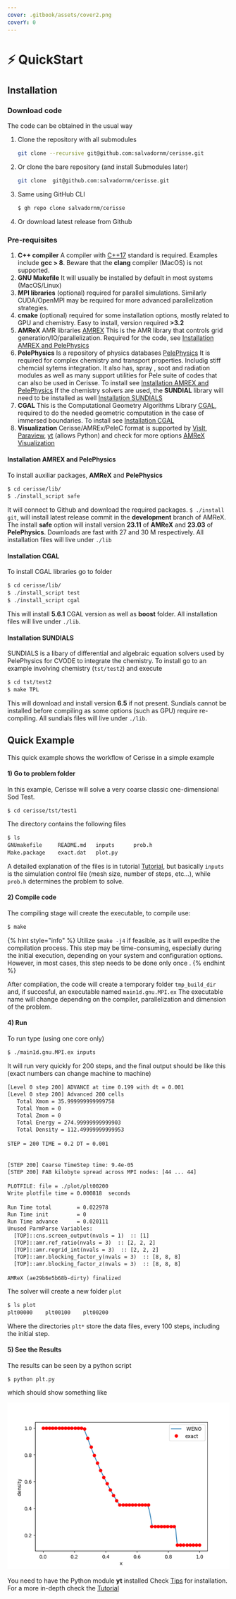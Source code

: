 ```yaml
---
cover: .gitbook/assets/cover2.png
coverY: 0
---
```


# ⚡ QuickStart

## Installation

### Download code

The code can be obtained in the usual way

1.  Clone the repository with all submodules

    ```bash
    git clone --recursive git@github.com:salvadornm/cerisse.git
    ```
2.  Or clone the bare repository (and install Submodules later)

    ```bash
    git clone  git@github.com:salvadornm/cerisse.git
    ```
3.  Same using GitHub CLI

    ```bash
    $ gh repo clone salvadornm/cerisse
    ```
4. Or download latest release from Github

### Pre-requisites

1. **C++ compiler** A compiler with [C++17](https://en.wikipedia.org/wiki/C%2B%2B17) standard is required. Examples include **gcc > 8**. Beware that the **clang** compiler (MacOS) is not supported.
2. **GNU Makefile** It will usually be installed by default in most systems (MacOS/Linux)
3. **MPI libraries** (optional) required for parallel simulations. Similarly CUDA/OpenMPI may be required for more advanced parallelization strategies.
4. **cmake** (optional) required for some installation options, mostly related to GPU and chemistry. Easy to install, version required **>3.2**
5. **AMReX** AMR libraries [AMREX](https://amrex-codes.github.io/amrex/) This is the AMR library that controls grid generation/IO/parallelization. Required for the code, see [Installation AMREX and PelePhysics](quickstart.md#installation-amrex-and-pelephysics)
6. **PelePhysics** Is a repository of physics databases [PelePhysics](https://github.com/AMReX-Combustion/PelePhysics) It is required for complex chemistry and transport properties. Includig stiff chemcial sytems integration. It also has, spray , soot and radiation modules as well as many support utilities for Pele suite of codes that can also be used in Cerisse. To install see [Installation AMREX and PelePhysics](quickstart.md#installation-amrex-and-pelephysics) If the chemistry solvers are used, the **SUNDIAL** library will need to be installed as well [Installation SUNDIALS](quickstart.md#installation-sundials)
7. **CGAL** This is the Computational Geometry Algorithms Library [CGAL](https://www.cgal.org), required to do the needed geometric computation in the case of immersed boundaries. To install see [Installation CGAL](quickstart.md#installation-cgal)
8. **Visualization** Cerisse/AMREx/PeleC format is supported by [VisIt](https://visit-dav.github.io/visit-website/), [Paraview](https://www.paraview.org), [yt](https://yt-project.org) (allows Python) and check for more options [AMReX Visualization](https://amrex-codes.github.io/amrex/docs\_html/Visualization.html)

#### Installation AMREX and PelePhysics

To install auxiliar packages, **AMReX** and **PelePhysics**

```bash
$ cd cerisse/lib/
$ ./install_script safe
```

It will connect to Github and download the required packages. `$ ./install git`, will install latest release commit in the **development** branch of AMReX. The install **safe** option will install version **23.11** of **AMReX** and **23.03** of **PelePhysics**. Downloads are fast with 27 and 30 M respectively. All installation files will live under `./lib`

#### Installation CGAL

To install CGAL libraries go to folder

```bash
$ cd cerisse/lib/
$ ./install_script test
$ ./install_script cgal
```

This will install **5.6.1** CGAL version as well as **boost** folder. All installation files will live under `./lib`.

#### Installation SUNDIALS

SUNDIALS is a libary of differential and algebraic equation solvers used by PelePhysics for CVODE to integrate the chemistry. To install go to an example involving chemistry (`tst/test2`) and execute

```bash
$ cd tst/test2
$ make TPL
```

This will download and install version **6.5** if not present. Sundials cannot be installed before compiling as some options (such as GPU) require re-compiling. All sundials files will live under `./lib`.

## Quick Example

This quick example shows the workflow of Cerisse in a simple example

#### 1) Go to problem folder

In this example, Cerisse will solve a very coarse classic one-dimensional Sod Test.

```
$ cd cerisse/tst/test1
```

The directory contains the following files

```bash
$ ls
GNUmakefile	    README.md	inputs		prob.h
Make.package	exact.dat	plot.py
```

A detailed explanation of the files is in tutorial [Tutorial](tutorial.md), but basically `inputs` is the simulation control file (mesh size, number of steps, etc...), while `prob.h` determines the problem to solve.

#### 2) Compile code

The compiling stage will create the executable, to compile use:

```bash
$ make
```

{% hint style="info" %}
Utilize `$make -j4` if feasible, as it will expedite the compilation process. This step may be time-consuming, especially during the initial execution, depending on your system and configuration options. However, in most cases, this step needs to be done only once .
{% endhint %}

After compilation, the code will create a temporary folder `tmp_build_dir` and, if succesful, an executable named `main1d.gnu.MPI.ex` The executable name will change depending on the compiler, parallelization and dimension of the problem.

#### 4) Run

To run type (using one core only)

```bash
$ ./main1d.gnu.MPI.ex inputs
```

It will run very quickly for 200 steps, and the final output should be like this (exact numbers can change machine to machine)

```
[Level 0 step 200] ADVANCE at time 0.199 with dt = 0.001
[Level 0 step 200] Advanced 200 cells
   Total Xmom = 35.999999999999758
   Total Ymom = 0
   Total Zmom = 0
   Total Energy = 274.99999999999903
   Total Density = 112.49999999999953

STEP = 200 TIME = 0.2 DT = 0.001


[STEP 200] Coarse TimeStep time: 9.4e-05
[STEP 200] FAB kilobyte spread across MPI nodes: [44 ... 44]

PLOTFILE: file = ./plot/plt00200
Write plotfile time = 0.000818  seconds

Run Time total        = 0.022978
Run Time init         = 0
Run Time advance      = 0.020111
Unused ParmParse Variables:
  [TOP]::cns.screen_output(nvals = 1)  :: [1]
  [TOP]::amr.ref_ratio(nvals = 3)  :: [2, 2, 2]
  [TOP]::amr.regrid_int(nvals = 3)  :: [2, 2, 2]
  [TOP]::amr.blocking_factor_y(nvals = 3)  :: [8, 8, 8]
  [TOP]::amr.blocking_factor_z(nvals = 3)  :: [8, 8, 8]

AMReX (ae29b6e5b68b-dirty) finalized
```

The solver will create a new folder `plot`

```bash
$ ls plot
plt00000	plt00100	plt00200
```

Where the directories `plt*` store the data files, every 100 steps, including the initial step.

#### 5) See the Results

The results can be seen by a python script

```
$ python plt.py
```

which should show something like

![test1plot](images/test1.png)

You need to have the Python module **yt** installed Check [Tips](tips.md) for installation. For a more in-depth check the [Tutorial](tutorial.md)
